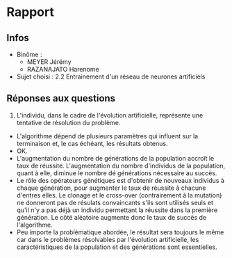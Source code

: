 # Rapport

## Infos
- Binôme :
  - MEYER Jérémy
  - RAZANAJATO Harenome
- Sujet choisi : 2.2 Entrainement d'un réseau de neurones artificiels

## Réponses aux questions
1. L'individu, dans le cadre de l'évolution artificielle, représente une tentative de résolution du problème.
- L'algorithme dépend de plusieurs paramètres qui influent sur la terminaison et, le cas échéant, les résultats obtenus.
- OK.
- L'augmentation du nombre de générations de la population accroît le taux de réussite. L'augmentation du nombre d'individus de la population, quant à elle, diminue le nombre dé générations nécessaire au succès.
- Le rôle des opérateurs génétiques est d'obtenir de nouveaux individus à chaque génération, pour augmenter le taux de réussite à chacune d'entres elles. Le clonage et le cross-over (contrairement à la mutation) ne donneront pas de résulats convaincants s'ils sont utilisés seuls et qu'il n'y a pas déjà un individu permettant la réussite dans la première génération. Le côté aléatoire augmente donc le taux de succès de l'algorithme.
- Peu importe la problématique abordée, le résultat sera toujours le même car dans le problèmes résolvables par l'évolution artificielle, les caractéristiques de la population et des générations sont essentielles.
